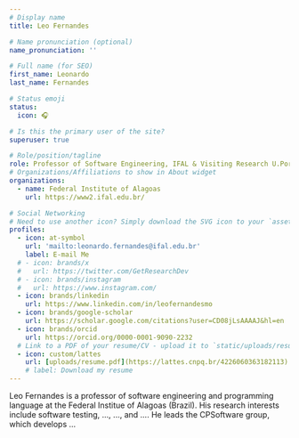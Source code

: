 ```yaml
---
# Display name
title: Leo Fernandes

# Name pronunciation (optional)
name_pronunciation: ''

# Full name (for SEO)
first_name: Leonardo
last_name: Fernandes

# Status emoji
status:
  icon: 🎧

# Is this the primary user of the site?
superuser: true

# Role/position/tagline
role: Professor of Software Engineering, IFAL & Visiting Research U.Porto
# Organizations/Affiliations to show in About widget
organizations:
  - name: Federal Institute of Alagoas
    url: https://www2.ifal.edu.br/

# Social Networking
# Need to use another icon? Simply download the SVG icon to your `assets/media/icons/` folder.
profiles:
  - icon: at-symbol
    url: 'mailto:leonardo.fernandes@ifal.edu.br'
    label: E-mail Me
  # - icon: brands/x
  #   url: https://twitter.com/GetResearchDev
  # - icon: brands/instagram
  #   url: https://www.instagram.com/
  - icon: brands/linkedin
    url: https://www.linkedin.com/in/leofernandesmo
  - icon: brands/google-scholar
    url: https://scholar.google.com/citations?user=CD08jLsAAAAJ&hl=en
  - icon: brands/orcid
    url: https://orcid.org/0000-0001-9090-2232
  # Link to a PDF of your resume/CV - upload it to `static/uploads/resume.pdf`
  - icon: custom/lattes
    url: [uploads/resume.pdf](https://lattes.cnpq.br/4226060363182113)
    # label: Download my resume
---
```


Leo Fernandes is a professor of software engineering and programming language at the Federal Institue of Alagoas (Brazil). His research interests include software testing, ..., ..., and .... He leads the CPSoftware group, which develops ...  
<!-- self-reconfiguring robots, systems of self-organizing robots, and mobile sensor networks. -->
